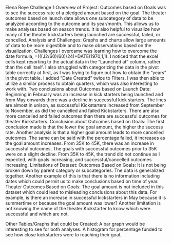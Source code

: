 Elena Roye Challenge 1
Overview of Project: 
Outcomes based on Goals was to see the success rate of a pledged amount based on the goal. The theater outcomes based on launch date allows one subcategory of data to be analyzed according to the outcome and its year/month. This allows us to make analyses based on season trends. It is also helpful to visualize how many of the theater kickstarters being launched are successful, failed, or cancelled. 
Analysis and Challenges: 
Graphs and charts allow large amounts of data to be more digestible and to make observations based on the visualization. Challenges I overcame was learning how to overcome the date formula, =(((J2/60)/60)/24)+DATE(1970,1,1). I noticed that the excel cells kept resorting to the actual data in the “Launched at” column, rather than the cell itself. I also struggled with categorizing the data in the pivot table correctly at first, as I was trying to figure out how to obtain the “years” in the pivot table. I added “Date Created” twice to Filters. I was then able to utilize a similar process to obtain quarters, which was also interesting to work with. 
Two conclusions about Outcomes based on Launch Date:
Beginning in February was an increase in kick starters being launched and from May onwards there was a decline in successful kick starters. The lines are almost in unison, as successful Kickstarters increased from September to November, as did the cancelled and failed Kickstarters.  There are also more cancelled and failed outcomes than there are successful outcomes for theater Kickstarters.
Conclusion about Outcomes based on Goals:
The first conclusion made is that the lower the goal amount, the higher the success rate. Another analysis is that a higher goal amount leads to more cancelled outcomes. The same can be said with the percentage failed, it increases as the goal amount increases. From 35K to 45K, there was an increase in successful outcomes. The goals with successful outcomes prior to 35K were on a slight decline. From 35K to 45K, the trend did not continue as I expected, with goals increasing, and successful/cancelled outcomes increasing. 
Limitations of Dataset:
Outcomes Based on Goals: It is not being broken down by parent category or subcategories. The data is generalized together. Another example of this is that there is no information including dates which could permit us to make conclusions based on time of year.
Theater Outcomes Based on Goals: The goal amount is not included in this dataset which could lead to misleading conclusions about this data. For example, is there an increase in successful kickstarters in May because it is summertime or because the goal amount was lower? Another limitation is not knowing the name of the theater Kickstarter to know which were successful and which are not. 

Other Tables/Graphs that could be Created:
A bar graph would be interesting to see for both analyses. A histogram for percentage funded to see how close kickstarters were to reaching their goal. 